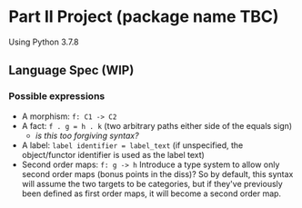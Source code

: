 # Part II Project (package name TBC)

Using Python 3.7.8

## Language Spec (WIP)

### Possible expressions

- A morphism: `f: C1 -> C2`
- A fact: `f . g = h . k` (two arbitrary paths either side of the equals sign)
  - *is this too forgiving syntax?*
- A label: `label identifier = label_text` (if unspecified, the object/functor identifier is used as the label text)
- Second order maps: `f: g -> h`
Introduce a type system to allow only second order maps (bonus points in the diss)? So by default, this syntax will assume the two targets to be categories, but if they've previously been defined as first order maps, it will become a second order map.
